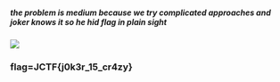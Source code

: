 ##### the problem is medium because we try complicated approaches and joker knows it so he hid flag in plain sight
![](./crypt1.png)
### flag=JCTF{j0k3r_15_cr4zy}
